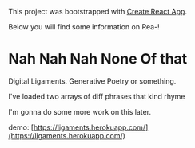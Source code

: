 This project was bootstrapped with [Create React App](https://github.com/facebookincubator/create-react-app).

Below you will find some information on Rea-!

# Nah Nah Nah None Of that

Digital Ligaments. Generative Poetry or something.

I've loaded two arrays of diff phrases that kind rhyme

I'm gonna do some more work on this later.

demo: [https://ligaments.herokuapp.com/](https://ligaments.herokuapp.com/)
